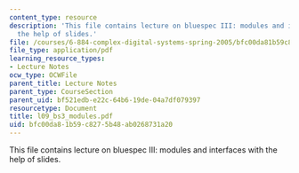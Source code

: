 ```yaml
---
content_type: resource
description: 'This file contains lecture on bluespec III: modules and interfaces with
  the help of slides.'
file: /courses/6-884-complex-digital-systems-spring-2005/bfc00da81b59c8275b48ab0268731a20_l09_bs3_modules.pdf
file_type: application/pdf
learning_resource_types:
- Lecture Notes
ocw_type: OCWFile
parent_title: Lecture Notes
parent_type: CourseSection
parent_uid: bf521edb-e22c-64b6-19de-04a7df079397
resourcetype: Document
title: l09_bs3_modules.pdf
uid: bfc00da8-1b59-c827-5b48-ab0268731a20
---
```

This file contains lecture on bluespec III: modules and interfaces with the help of slides.

